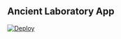 ## Ancient Laboratory App

[![Deploy](https://www.herokucdn.com/deploy/button.svg)](https://heroku.com/deploy)
